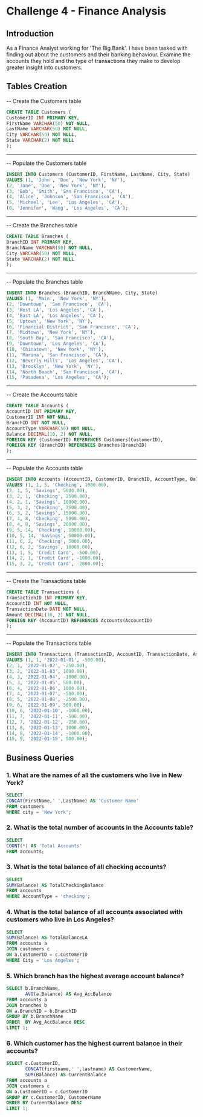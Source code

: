 # Challenge 4 - Finance Analysis

## Introduction

As a Finance Analyst working for 'The Big Bank'. I have been tasked with finding out about the customers and their banking behaviour. Examine the accounts they hold and the type of transactions they make to develop greater insight into customers.
## Tables Creation
-- Create the Customers table
```sql
CREATE TABLE Customers (
CustomerID INT PRIMARY KEY,
FirstName VARCHAR(50) NOT NULL,
LastName VARCHAR(50) NOT NULL,
City VARCHAR(50) NOT NULL,
State VARCHAR(2) NOT NULL
);
```
--------------------
-- Populate the Customers table
```sql
INSERT INTO Customers (CustomerID, FirstName, LastName, City, State)
VALUES (1, 'John', 'Doe', 'New York', 'NY'),
(2, 'Jane', 'Doe', 'New York', 'NY'),
(3, 'Bob', 'Smith', 'San Francisco', 'CA'),
(4, 'Alice', 'Johnson', 'San Francisco', 'CA'),
(5, 'Michael', 'Lee', 'Los Angeles', 'CA'),
(6, 'Jennifer', 'Wang', 'Los Angeles', 'CA');
```
--------------------
-- Create the Branches table
```sql
CREATE TABLE Branches (
BranchID INT PRIMARY KEY,
BranchName VARCHAR(50) NOT NULL,
City VARCHAR(50) NOT NULL,
State VARCHAR(2) NOT NULL
);
```
--------------------
-- Populate the Branches table
```sql
INSERT INTO Branches (BranchID, BranchName, City, State)
VALUES (1, 'Main', 'New York', 'NY'),
(2, 'Downtown', 'San Francisco', 'CA'),
(3, 'West LA', 'Los Angeles', 'CA'),
(4, 'East LA', 'Los Angeles', 'CA'),
(5, 'Uptown', 'New York', 'NY'),
(6, 'Financial District', 'San Francisco', 'CA'),
(7, 'Midtown', 'New York', 'NY'),
(8, 'South Bay', 'San Francisco', 'CA'),
(9, 'Downtown', 'Los Angeles', 'CA'),
(10, 'Chinatown', 'New York', 'NY'),
(11, 'Marina', 'San Francisco', 'CA'),
(12, 'Beverly Hills', 'Los Angeles', 'CA'),
(13, 'Brooklyn', 'New York', 'NY'),
(14, 'North Beach', 'San Francisco', 'CA'),
(15, 'Pasadena', 'Los Angeles', 'CA');
```
--------------------
-- Create the Accounts table
```sql
CREATE TABLE Accounts (
AccountID INT PRIMARY KEY,
CustomerID INT NOT NULL,
BranchID INT NOT NULL,
AccountType VARCHAR(50) NOT NULL,
Balance DECIMAL(10, 2) NOT NULL,
FOREIGN KEY (CustomerID) REFERENCES Customers(CustomerID),
FOREIGN KEY (BranchID) REFERENCES Branches(BranchID)
);
```
--------------------
-- Populate the Accounts table
```sql
INSERT INTO Accounts (AccountID, CustomerID, BranchID, AccountType, Balance)
VALUES (1, 1, 5, 'Checking', 1000.00),
(2, 1, 5, 'Savings', 5000.00),
(3, 2, 1, 'Checking', 2500.00),
(4, 2, 1, 'Savings', 10000.00),
(5, 3, 2, 'Checking', 7500.00),
(6, 3, 2, 'Savings', 15000.00),
(7, 4, 8, 'Checking', 5000.00),
(8, 4, 8, 'Savings', 20000.00),
(9, 5, 14, 'Checking', 10000.00),
(10, 5, 14, 'Savings', 50000.00),
(11, 6, 2, 'Checking', 5000.00),
(12, 6, 2, 'Savings', 10000.00),
(13, 1, 5, 'Credit Card', -500.00),
(14, 2, 1, 'Credit Card', -1000.00),
(15, 3, 2, 'Credit Card', -2000.00);
```
--------------------
-- Create the Transactions table
```sql
CREATE TABLE Transactions (
TransactionID INT PRIMARY KEY,
AccountID INT NOT NULL,
TransactionDate DATE NOT NULL,
Amount DECIMAL(10, 2) NOT NULL,
FOREIGN KEY (AccountID) REFERENCES Accounts(AccountID)
);
```
--------------------
-- Populate the Transactions table
```sql
INSERT INTO Transactions (TransactionID, AccountID, TransactionDate, Amount)
VALUES (1, 1, '2022-01-01', -500.00),
(2, 1, '2022-01-02', -250.00),
(3, 2, '2022-01-03', 1000.00),
(4, 3, '2022-01-04', -1000.00),
(5, 3, '2022-01-05', 500.00),
(6, 4, '2022-01-06', 1000.00),
(7, 4, '2022-01-07', -500.00),
(8, 5, '2022-01-08', -2500.00),
(9, 6, '2022-01-09', 500.00),
(10, 6, '2022-01-10', -1000.00),
(11, 7, '2022-01-11', -500.00),
(12, 7, '2022-01-12', -250.00),
(13, 8, '2022-01-13', 1000.00),
(14, 8, '2022-01-14', -1000.00),
(15, 9, '2022-01-15', 500.00);
```
## Business Queries

### 1. What are the names of all the customers who live in New York?
```sql
SELECT 
CONCAT(FirstName,' ',LastName) AS 'Customer Name'
FROM customers
WHERE city = 'New York';
```
### 2. What is the total number of accounts in the Accounts table?
```sql
SELECT
COUNT(*) AS 'Total Accounts'
FROM accounts;
```
### 3. What is the total balance of all checking accounts?
```sql
SELECT 
SUM(Balance) AS TotalCheckingBalance
FROM accounts
WHERE AccountType = 'checking';
```
### 4. What is the total balance of all accounts associated with customers who live in Los Angeles?
```sql
SELECT 
SUM(Balance) AS TotalBalanceLA
FROM accounts a
JOIN customers c
ON a.CustomerID = c.CustomerID
WHERE City = 'Los Angeles';
```
 ### 5. Which branch has the highest average account balance?
```sql
SELECT b.BranchName,
       AVG(a.Balance) AS Avg_AccBalance
FROM accounts a 
JOIN branches b 
ON a.BranchID = b.BranchID
GROUP BY b.BranchName
ORDER  BY Avg_AccBalance DESC
LIMIT 1;
```
### 6. Which customer has the highest current balance in their accounts?
```sql
SELECT c.CustomerID,
       CONCAT(firstname,' ',lastname) AS CustomerName,
       SUM(Balance) AS CurrentBalance
FROM accounts a
JOIN customers c 
ON a.CustomerID = c.CustomerID
GROUP BY c.CustomerID, CustomerName
ORDER BY CurrentBalance DESC
LIMIT 1;
```
